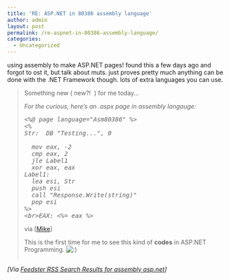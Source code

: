 ```yaml
---
title: 'RE: ASP.NET in 80386 assembly language'
author: admin
layout: post
permalink: /re-aspnet-in-80386-assembly-language/
categories:
  - Uncategorized
---
```

using assembly to make ASP.NET pages! found this a few days ago and forgot to ost it, but talk about muts. just proves pretty much anything can be done with the .NET Framework though. lots of extra languages you can use.

> Something new ( new?!&nbsp;<img alt hspace=0 src="http://www.msnhk2.com/messengerclub/limages/20031007170111.gif" align=baseline border=0> )&nbsp;for me today&#8230; 
> 
> *For the curious, here&#8217;s an .aspx page in assembly langauge:* 
> 
> <pre><em>&lt;%@ page language="Asm80386" %&gt;<br />&lt;%<br />Str:  DB "Testing...", 0<br /><br />  mov eax, -2<br />  cmp eax, 2<br />  jle Label1<br />  xor eax, eax<br />Label1:<br />  lea esi, Str<br />  push esi<br />  call "Response.Write(string)"<br />  pop esi<br />%&gt;<br />&lt;br&gt;EAX: &lt;%= eax %&gt;</em></pre>
> 
> via [[Mike][1]]
> 
> This is the first time for me to see this kind of **codes** in ASP.NET Programming. <img src="http://blog.lotas-smartman.net/wp-includes/images/smilies/icon_smile.gif" alt=":)" class="wp-smiley" /> 
> 
> <img src ="http://weblogs.asp.net/coltk/aggbug/106141.aspx" width = "1" height = "1" /></blockquote> 
> 
> *[Via [Feedster RSS Search Results for assembly asp.net][2]]*

 [1]: http://mikepope.com/blog/DisplayBlog.aspx?permalink=597
 [2]: http://weblogs.asp.net/coltk/archive/2004/04/02/106141.aspx